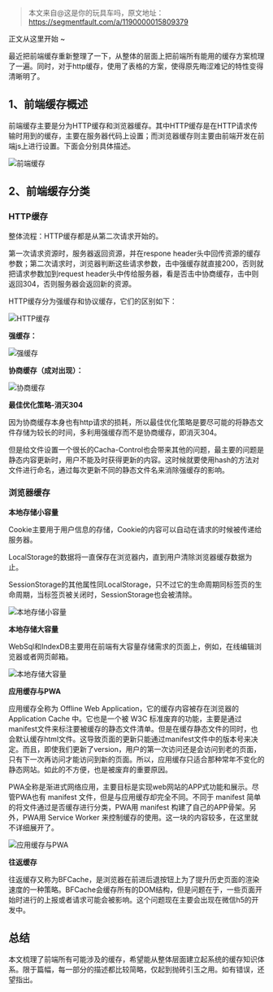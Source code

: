 > 本文来自@这是你的玩具车吗，原文地址：https://segmentfault.com/a/1190000015809379

正文从这里开始 ~

最近把前端缓存重新整理了一下，从整体的层面上把前端所有能用的缓存方案梳理了一遍。同时，对于http缓存，使用了表格的方案，使得原先晦涩难记的特性变得清晰明了。

## 1、前端缓存概述

前端缓存主要是分为HTTP缓存和浏览器缓存。其中HTTP缓存是在HTTP请求传输时用到的缓存，主要在服务器代码上设置；而浏览器缓存则主要由前端开发在前端js上进行设置。下面会分别具体描述。

![前端缓存](https://cdn.chenrf.com/2018731212353.png)

## 2、前端缓存分类

### HTTP缓存

整体流程：HTTP缓存都是从第二次请求开始的。

第一次请求资源时，服务器返回资源，并在respone header头中回传资源的缓存参数；第二次请求时，浏览器判断这些请求参数，击中强缓存就直接200，否则就把请求参数加到request header头中传给服务器，看是否击中协商缓存，击中则返回304，否则服务器会返回新的资源。

HTTP缓存分为强缓存和协议缓存，它们的区别如下：

![HTTP缓存](https://cdn.chenrf.com/201873121257.png)

**强缓存：**

![强缓存](https://cdn.chenrf.com/201873121262.png)

**协商缓存（成对出现）：**

![协商缓存](https://cdn.chenrf.com/2018731212722.png)

**最佳优化策略-消灭304**

因为协商缓存本身也有http请求的损耗，所以最佳优化策略是要尽可能的将静态文件存储为较长的时间，多利用强缓存而不是协商缓存，即消灭304。

但是给文件设置一个很长的Cacha-Control也会带来其他的问题，最主要的问题是静态内容更新时，用户不能及时获得更新的内容。这时候就要使用hash的方法对文件进行命名，通过每次更新不同的静态文件名来消除强缓存的影响。

### 浏览器缓存

**本地存储小容量**

Cookie主要用于用户信息的存储，Cookie的内容可以自动在请求的时候被传递给服务器。

LocalStorage的数据将一直保存在浏览器内，直到用户清除浏览器缓存数据为止。

SessionStorage的其他属性同LocalStorage，只不过它的生命周期同标签页的生命周期，当标签页被关闭时，SessionStorage也会被清除。

![本地存储小容量](https://cdn.chenrf.com/2018731212917.png)

**本地存储大容量**

WebSql和IndexDB主要用在前端有大容量存储需求的页面上，例如，在线编辑浏览器或者网页邮箱。

![本地存储大容量](https://cdn.chenrf.com/2018731212957.png)

**应用缓存与PWA**

应用缓存全称为 Offline Web Application，它的缓存内容被存在浏览器的 Application Cache 中。它也是一个被 W3C 标准废弃的功能，主要是通过manifest文件来标注要被缓存的静态文件清单。但是在缓存静态文件的同时，也会默认缓存html文件。这导致页面的更新只能通过manifest文件中的版本号来决定。而且，即使我们更新了version，用户的第一次访问还是会访问到老的页面，只有下一次再访问才能访问到新的页面。所以，应用缓存只适合那种常年不变化的静态网站。如此的不方便，也是被废弃的重要原因。

PWA全称是渐进式网络应用，主要目标是实现web网站的APP式功能和展示。尽管PWA也有 manifest 文件，但是与应用缓存却完全不同。不同于 manifest 简单的将文件通过是否缓存进行分类，PWA用 manifest 构建了自己的APP骨架。另外，PWA用 Service Worker 来控制缓存的使用。这一块的内容较多，在这里就不详细展开了。

![应用缓存与PWA](https://cdn.chenrf.com/2018731213120.png)

**往返缓存**

往返缓存又称为BFCache，是浏览器在前进后退按钮上为了提升历史页面的渲染速度的一种策略。BFCache会缓存所有的DOM结构，但是问题在于，一些页面开始时进行的上报或者请求可能会被影响。这个问题现在主要会出现在微信h5的开发中。

## 总结

本文梳理了前端所有可能涉及的缓存，希望能从整体层面建立起系统的缓存知识体系。限于篇幅，每一部分的描述都比较简略，仅起到抛砖引玉之用。如有错误，还望指出。






